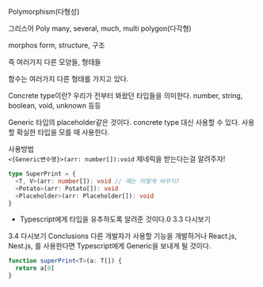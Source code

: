 Polymorphism(다형성)

그리스어 Poly
many, several, much, multi
polygon(다각형)

morphos
form, structure, 구조

즉 여러가지 다른 모양들, 형태들

함수는 여러가지 다른 형태를 가지고 있다.

Concrete type이란?
우리가 전부터 봐왔던 타입들을 의미한다.
number, string, boolean, void, unknown 등등

Generic
타입의 placeholder같은 것이다.
concrete type 대신 사용할 수 있다.
사용할 확실한 타입을 모를 때 사용한다.

사용방법  
`<{Generic변수명}>(arr: number[]):void`
제네릭을 받는다는걸 알려주자!

```typescript
type SuperPrint = {
  <T, V>(arr: number[]): void // 얘는 어떻게 바꾸지?
  <Potato>(arr: Potato[]): void
  <Placeholder>(arr: Placeholder[]): void
}
```
- Typescript에게 타입을 유추하도록 알려준 것이다.0
3.3 다시보기 

3.4 다시보기 Conclusions
다른 개발자가 사용할 기능을 개발하거나 React.js, Nest.js, 를 
사용한다면 Typescript에게 Generic을 보내게 될 것이다.

```typescript
function superPrint<T>(a: T[]) {
  return a[0]
}
```
